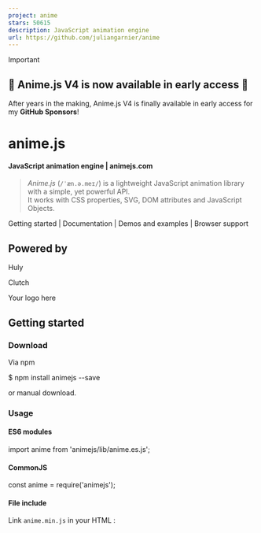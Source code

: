 ```yaml
---
project: anime
stars: 50615
description: JavaScript animation engine
url: https://github.com/juliangarnier/anime
---
```


Important

🎉 Anime.js V4 is now available in early access 🎉
--------------------------------------------------

After years in the making, Anime.js V4 is finally available in early access for my **GitHub Sponsors**!

  
anime.js
===========

#### JavaScript animation engine | animejs.com

> _Anime.js_ (`/ˈæn.ə.meɪ/`) is a lightweight JavaScript animation library with a simple, yet powerful API.  
> It works with CSS properties, SVG, DOM attributes and JavaScript Objects.

Getting started | Documentation | Demos and examples | Browser support

Powered by
----------

Huly

Clutch

Your logo here

Getting started
---------------

### Download

Via npm

$ npm install animejs --save

or manual download.

### Usage

#### ES6 modules

import anime from 'animejs/lib/anime.es.js';

#### CommonJS

const anime \= require('animejs');

#### File include

Link `anime.min.js` in your HTML :

<script src\="anime.min.js"\></script\>

### Hello world

anime({
  targets: 'div',
  translateX: 250,
  rotate: '1turn',
  backgroundColor: '#FFF',
  duration: 800
});

Documentation
-------------

-   Targets
-   Properties
-   Property parameters
-   Animation parameters
-   Values
-   Keyframes
-   Staggering
-   Timeline
-   Controls
-   Callbacks and promises
-   SVG Animations
-   Easing functions
-   Helpers

Demos and examples
------------------

-   CodePen demos and examples
-   juliangarnier.com
-   animejs.com
-   Moving letters by @tobiasahlin
-   Gradient topography animation by @crnacura
-   Organic shape animations by @crnacura
-   Pieces slider by @lmgonzalves
-   Staggering animations
-   Easings animations
-   Sphere animation
-   Layered animations
-   anime.js logo animation

Browser support
---------------

Chrome

Safari

IE / Edge

Firefox

Opera

24+

8+

11+

32+

15+

Website | Documentation | Demos and examples | MIT License | © 2019 Julian Garnier.
